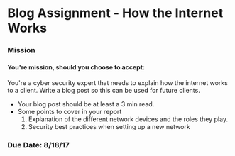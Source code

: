 
# Blog Assignment - How the Internet Works

### Mission<br> 
#### You're mission, should you choose to accept:

You're a cyber security expert that needs to explain how the internet works to a client. Write a blog post so this can be used for future clients.
- Your blog post should be at least a 3 min read.
- Some points to cover in your report 
  1. Explanation of the different network devices and the roles they play.
  2. Security best practices when setting up a new network

### Due Date: 8/18/17
